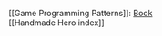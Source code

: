 [[Game Programming Patterns]]: [Book](https://gameprogrammingpatterns.com/)  
[[Handmade Hero index]]  

